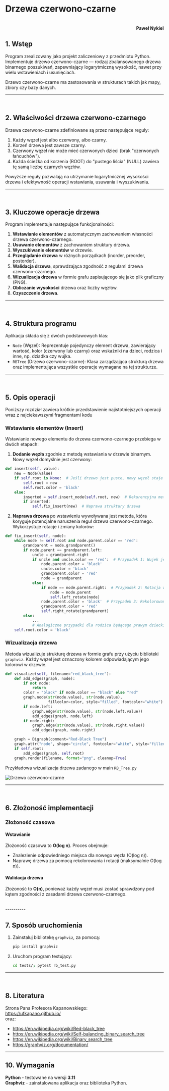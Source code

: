 # **Drzewa czerwono-czarne**

<br>
<div style="text-align: right"><b>Paweł Nykiel</b></div>

## **1. Wstęp**

Program zrealizowany jako projekt zaliczeniowy z przedmiotu Python. Implementuje drzewo czerwono-czarne — rodzaj zbalansowanego drzewa binarnego poszukiwań, zapewniający logarytmiczną wysokość, nawet przy wielu wstawieniach i usunięciach.

Drzewo czerwono-czarne ma zastosowania w strukturach takich jak mapy, zbiory czy bazy danych.

----------
<br>

## **2. Właściwości drzewa czerwono-czarnego**

Drzewa czerwono-czarne zdefiniowane są przez następujące reguły:
1. Każdy węzeł jest albo czerwony, albo czarny.
2. Korzeń drzewa jest zawsze czarny.
3. Czerwony węzeł nie może mieć czerwonych dzieci (brak "czerwonych łańcuchów").
4. Każda ścieżka od korzenia (ROOT) do "pustego liścia" (NULL) zawiera tę samą liczbę czarnych węzłów.

Powyższe reguły pozwalają na utrzymanie logarytmicznej wysokości drzewa i efektywność operacji wstawiania, usuwania i wyszukiwania.

----------
<br>

## **3. Kluczowe operacje drzewa**

Program implementuje następujące funkcjonalności:
1. **Wstawianie elementów** z automatycznym zachowaniem własności drzewa czerwono-czarnego.
2. **Usuwanie elementów** z zachowaniem struktury drzewa.
3. **Wyszukiwanie elementów** w drzewie.
4. **Przeglądanie drzewa** w różnych porządkach (inorder, preorder, postorder).
5. **Walidacja drzewa**, sprawdzająca zgodność z regułami drzewa czerwono-czarnego.
6. **Wizualizacja drzewa** w formie grafu zapisującego się jako plik graficzny (PNG).
7. **Obliczanie wysokości** drzewa oraz liczby węzłów.
8. **Czyszczenie drzewa**.

----------
<br>

## **4. Struktura programu**

Aplikacja składa się z dwóch podstawowych klas:
- `Node` (Węzeł): Reprezentuje pojedynczy element drzewa, zawierający wartość, kolor (czerwony lub czarny) oraz wskaźniki na dzieci, rodzica i inne, np. dziadka czy wujka.
- `RBTree` (Drzewo czerwono-czarne): Klasa zarządzająca strukturą drzewa oraz implementująca wszystkie operacje wymagane na tej strukturze.

----------
<br>

## **5. Opis operacji**

Poniższy rozdział zawiera krótkie przedstawienie najistotniejszych operacji wraz z najciekawszymi fragmentami kodu

### **Wstawianie elementów (Insert)**
Wstawianie nowego elementu do drzewa czerwono-czarnego przebiega w dwóch etapach:
1. **Dodanie węzła** zgodnie z metodą wstawiania w drzewie binarnym. Nowy węzeł domyślnie jest czerwony:
```python
def insert(self, value):
    new = Node(value)
    if self.root is None:  # Jeśli drzewo jest puste, nowy węzeł staje się korzeniem
        self.root = new
        self.root.color = 'black'
    else:
        inserted = self.insert_node(self.root, new)  # Rekurencyjna metoda wstawiania nowego węzła do drzewa BST
        if inserted:
            self.fix_insert(new)  # Naprawa struktury drzewa
```
2. **Naprawa drzewa** po wstawieniu wywoływana jest metoda, która koryguje potencjalne naruszenia reguł drzewa czerwono-czarnego. Wykorzystuje rotacje i zmiany kolorów:

```python
def fix_insert(self, node):
    while node != self.root and node.parent.color == 'red':
        grandparent = node.grandparent()
        if node.parent == grandparent.left:
            uncle = grandparent.right
            if uncle and uncle.color == 'red':  # Przypadek 1: Wujek jest czerwony
                node.parent.color = 'black'
                uncle.color = 'black'
                grandparent.color = 'red'
                node = grandparent
            else:
                if node == node.parent.right:  # Przypadek 2: Rotacja w lewo
                    node = node.parent
                    self.left_rotate(node)
                node.parent.color = 'black'  # Przypadek 3: Rekolorowanie i rotacja
                grandparent.color = 'red'
                self.right_rotate(grandparent)
        else:
            ...
            # Analogiczne przypadki dla rodzica będącego prawym dzieckiem
    self.root.color = 'black'
```

### **Wizualizacja drzewa**
Metoda wizualizuje strukturę drzewa w formie grafu przy użyciu biblioteki `graphviz`. Każdy węzeł jest oznaczony kolorem odpowiadającym jego kolorowi w drzewie.

```python
def visualize(self, filename="red_black_tree"):
    def add_edges(graph, node):
        if not node:
            return
        color = "black" if node.color == "black" else "red"
        graph.node(str(node.value), str(node.value),
                   fillcolor=color, style="filled", fontcolor="white")
        if node.left:
            graph.edge(str(node.value), str(node.left.value))
            add_edges(graph, node.left)
        if node.right:
            graph.edge(str(node.value), str(node.right.value))
            add_edges(graph, node.right)

    graph = Digraph(comment="Red-Black Tree")
    graph.attr("node", shape="circle", fontcolor="white", style="filled")
    if self.root:
        add_edges(graph, self.root)
    graph.render(filename, format="png", cleanup=True)
```

Przykładowa wizualizacja drzewa zadanego w main `RB_Tree.py`
   
   ![Drzewo czerwono-czarne](./rb_tree_test.png)
   
----------
<br>

## **6. Złożoność implementacji**

### **Złożoność czasowa**

#### Wstawianie

Złożoność czasowa to **O(log n)**. Proces obejmuje:
- Znalezienie odpowiedniego miejsca dla nowego węzła (O(log n)).
- Naprawę drzewa za pomocą rekolorowania i rotacji (maksymalnie O(log n)).

#### Walidacja drzewa
Złożoność to **O(n)**, ponieważ każdy węzeł musi zostać sprawdzony pod kątem zgodności z zasadami drzewa czerwono-czarnego.

<br>
----------

## **7. Sposób uruchomienia**
1. Zainstaluj bibliotekę `graphviz`, za pomocą:
   ```bash
   pip install graphviz
   ```
2. Uruchom program testujący:
   ```bash
   cd tests/; pytest rb_test.py
   ```

----------
<br>

## **8. Literatura**

Strona Pana Profesora Kapanowskiego:  
https://ufkapano.github.io/  
oraz:  
- https://en.wikipedia.org/wiki/Red-black_tree  
- https://en.wikipedia.org/wiki/Self-balancing_binary_search_tree  
- https://en.wikipedia.org/wiki/Binary_search_tree  
- https://graphviz.org/documentation/

----------

## **10. Wymagania**

**Python** - testowane na wersji **3.11**  
**Graphviz** - zainstalowana aplikacja oraz biblioteka Python.